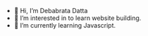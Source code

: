 - 👋 Hi, I’m  Debabrata Datta
- 👀 I’m interested in to learn website building.
- 🌱 I’m currently learning Javascript.

<!---
ImDebabrata/ImDebabrata is a ✨ special ✨ repository because its `README.md` (this file) appears on your GitHub profile.
You can click the Preview link to take a look at your changes.
--->
